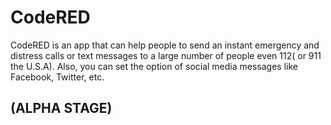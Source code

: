 # CodeRED
CodeRED is an app that can help people to send an instant emergency and distress calls or text messages to a large number of people even 112( or 911 the U.S.A). Also, you can set the option of social media messages like Facebook, Twitter, etc. 
## (ALPHA STAGE)
